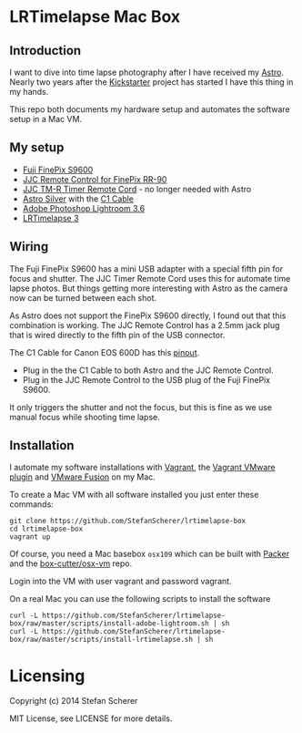 # LRTimelapse Mac Box
## Introduction
I want to dive into time lapse photography after I have received my [Astro](http://orderastro.com).  Nearly two years after the [Kickstarter](https://www.kickstarter.com/projects/1530895202/astro-time-lapse-motion-control) project has started I have this thing in my hands.

This repo both documents my hardware setup and automates the software setup in a Mac VM.

## My setup
* [Fuji FinePix S9600](http://www.digitalkamera.de/Kamera/Fujifilm/FinePix_S9600.aspx)
* [JJC Remote Control for FinePix RR-90](http://www.enjoyyourcamera.com/Remote-Cords/Wireless/Infrared/Remote-Cords/JJC-MA-R-Remote-Cord-for-Fujifilm-FinePix-RR-90::6844.html?language=en)
* [JJC TM-R Timer Remote Cord](http://www.enjoyyourcamera.com/Remote-Cords/Wireless/Infrared/Remote-Cords/JJC-TM-R-Timer-Remote-Cord-for-Fujifilm-RR-90::6847.html?language=en) - no longer needed with Astro
* [Astro Silver](http://orderastro.com) with the [C1 Cable](http://orderastro.com/cables/)
* [Adobe Photoshop Lightroom 3.6](http://www.adobe.com/de/products/photoshop-lightroom.html)
* [LRTimelapse 3](http://lrtimelapse.com/shop/)

## Wiring
The Fuji FinePix S9600 has a mini USB adapter with a special fifth pin for focus and shutter. The JJC Timer Remote Cord uses this for automate time lapse photos. But things getting more interesting with Astro as the camera now can be turned between each shot.

As Astro does not support the FinePix S9600 directly, I found out that this combination is working.
The JJC Remote Control has a 2.5mm jack plug that is wired directly to the fifth pin of the USB connector.

The C1 Cable for Canon EOS 600D has this [pinout](http://www.doc-diy.net/photo/eos_wired_remote/).

* Plug in the the C1 Cable to both Astro and the JJC Remote Control.
* Plug in the JJC Remote Control to the USB plug of the Fuji FinePix S9600.

It only triggers the shutter and not the focus, but this is fine as we use manual focus while shooting time lapse.

## Installation
I automate my software installations with [Vagrant](http://www.vagrantup.com), the [Vagrant VMware plugin](http://www.vagrantup.com/vmware#buy-now) and [VMware Fusion](http://www.vmware.com/products/fusion/) on my Mac.

To create a Mac VM with all software installed you just enter these commands:

```
git clone https://github.com/StefanScherer/lrtimelapse-box
cd lrtimelapse-box
vagrant up
```

Of course, you need a Mac basebox `osx109` which can be built with [Packer](http://www.packer.io) and the [box-cutter/osx-vm](https://github.com/box-cutter/osx-vm) repo.

Login into the VM with user vagrant and password vagrant.

On a real Mac you can use the following scripts to install the software

```
curl -L https://github.com/StefanScherer/lrtimelapse-box/raw/master/scripts/install-adobe-lightroom.sh | sh
curl -L https://github.com/StefanScherer/lrtimelapse-box/raw/master/scripts/install-lrtimelapse.sh | sh
```

# Licensing
Copyright (c) 2014 Stefan Scherer

MIT License, see LICENSE for more details.